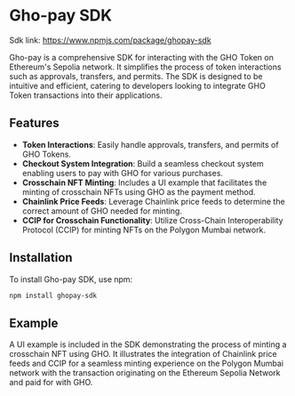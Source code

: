 # Gho-pay SDK

Sdk link: https://www.npmjs.com/package/ghopay-sdk

Gho-pay is a comprehensive SDK for interacting with the GHO Token on Ethereum's Sepolia network. It simplifies the process of token interactions such as approvals, transfers, and permits. The SDK is designed to be intuitive and efficient, catering to developers looking to integrate GHO Token transactions into their applications.

## Features

- **Token Interactions**: Easily handle approvals, transfers, and permits of GHO Tokens.
- **Checkout System Integration**: Build a seamless checkout system enabling users to pay with GHO for various purchases.
- **Crosschain NFT Minting**: Includes a UI example that facilitates the minting of crosschain NFTs using GHO as the payment method.
- **Chainlink Price Feeds**: Leverage Chainlink price feeds to determine the correct amount of GHO needed for minting.
- **CCIP for Crosschain Functionality**: Utilize Cross-Chain Interoperability Protocol (CCIP) for minting NFTs on the Polygon Mumbai network.

## Installation

To install Gho-pay SDK, use npm:

```bash
npm install ghopay-sdk
```

## Example

A UI example is included in the SDK demonstrating the process of minting a crosschain NFT using GHO. It illustrates the integration of Chainlink price feeds and CCIP for a seamless minting experience on the Polygon Mumbai network with the transaction originating on the Ethereum Sepolia Network and paid for with GHO. 